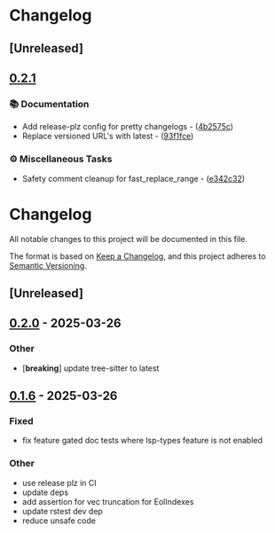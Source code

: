 # Changelog

## [Unreleased]

## [0.2.1](https://github.com/airblast-dev/texter/compare/v0.2.0...v0.2.1)

### 📚 Documentation


- Add release-plz config for pretty changelogs - ([4b2575c](https://github.com/airblast-dev/texter/commit/4b2575c6ed73a781bb262d3dee65de82351fe9f4))
- Replace versioned URL's with latest - ([93f1fce](https://github.com/airblast-dev/texter/commit/93f1fce882fe5847249aaa38792287af0a8f7c14))

### ⚙️ Miscellaneous Tasks


- Safety comment cleanup for fast_replace_range - ([e342c32](https://github.com/airblast-dev/texter/commit/e342c32daa15f8bb59c911658a10415751077012))

# Changelog

All notable changes to this project will be documented in this file.

The format is based on [Keep a Changelog](https://keepachangelog.com/en/1.0.0/),
and this project adheres to [Semantic Versioning](https://semver.org/spec/v2.0.0.html).

## [Unreleased]

## [0.2.0](https://github.com/airblast-dev/texter/compare/v0.1.6...v0.2.0) - 2025-03-26

### Other

- [**breaking**] update tree-sitter to latest

## [0.1.6](https://github.com/airblast-dev/texter/compare/v0.1.5...v0.1.6) - 2025-03-26

### Fixed

- fix feature gated doc tests where lsp-types feature is not enabled

### Other

- use release plz in CI
- update deps
- add assertion for vec truncation for EolIndexes
- update rstest dev dep
- reduce unsafe code
